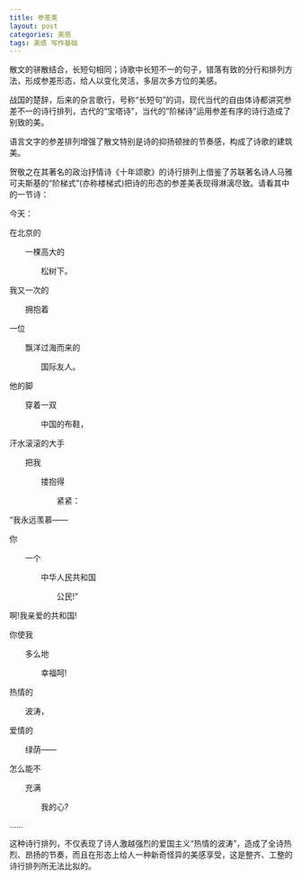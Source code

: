 ```yaml
---
title: 参差美
layout: post
categories: 美感
tags: 美感 写作基础
---
```


散文的骈散结合，长短句相同；诗歌中长短不一的句子，错落有致的分行和排列方法，形成参差形态，给人以变化灵活，多层次多方位的美感。

战国的楚辞，后来的杂言歌行，号称“长短句”的词，现代当代的自由体诗都讲究参差不一的诗行排列，古代的“宝塔诗”，当代的“阶梯诗”运用参差有序的诗行造成了别致的美。

语言文字的参差排列增强了散文特别是诗的抑扬顿挫的节奏感，构成了诗歌的建筑美。

贺敬之在其著名的政治抒情诗《十年颂歌》的诗行排列上借鉴了苏联著名诗人马雅可夫斯基的“阶梯式”(亦称楼梯式)把诗的形态的参差美表现得淋漓尽致。请看其中的一节诗：

今天：

在北京的

　　一棵高大的

　　　　松树下。

我又一次的

　　拥抱着

一位

　　飘洋过海而来的

　　　　国际友人。

他的脚

　　穿着一双

　　　　中国的布鞋，

汗水滚滚的大手

　　把我

　　　　搂抱得

　　　　　　紧紧：

“我永远羡慕——

你

　　一个

　　　　中华人民共和国

　　　　　　公民!”

啊!我亲爱的共和国!

你使我

　　多么地

　　　　幸福呵!

热情的

　　波涛，

爱情的

　　绿荫——

怎么能不

　　充满

　　　　我的心?

……

这种诗行排列，不仅表现了诗人激越强烈的爱国主义“热情的波涛”，造成了全诗热烈、昂扬的节奏，而且在形态上给人一种新奇怪异的美感享受，这是整齐、工整的诗行排列所无法比拟的。 